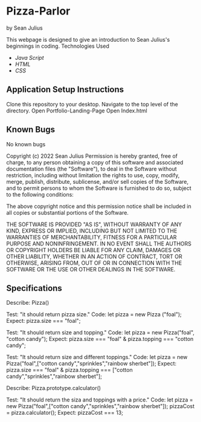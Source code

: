 # Pizza-Parlor

by Sean Julius

This webpage is designed to give an introduction to Sean Julius's beginnings in coding.
Technologies Used
* _Java Script_
* _HTML_
* _CSS_

## Application Setup Instructions

Clone this repository to your desktop.
Navigate to the top level of the directory.
Open Portfolio-Landing-Page
Open Index.html

## Known Bugs

No known bugs


Copyright (c) 2022 Sean Julius
Permission is hereby granted, free of charge, to any person obtaining a copy of this software and associated documentation files (the "Software"), to deal in the Software without restriction, including without limitation the rights to use, copy, modify, merge, publish, distribute, sublicense, and/or sell copies of the Software, and to permit persons to whom the Software is furnished to do so, subject to the following conditions:

The above copyright notice and this permission notice shall be included in all copies or substantial portions of the Software.

THE SOFTWARE IS PROVIDED "AS IS", WITHOUT WARRANTY OF ANY KIND, EXPRESS OR IMPLIED, INCLUDING BUT NOT LIMITED TO THE WARRANTIES OF MERCHANTABILITY, FITNESS FOR A PARTICULAR PURPOSE AND NONINFRINGEMENT. IN NO EVENT SHALL THE AUTHORS OR COPYRIGHT HOLDERS BE LIABLE FOR ANY CLAIM, DAMAGES OR OTHER LIABILITY, WHETHER IN AN ACTION OF CONTRACT, TORT OR OTHERWISE, ARISING FROM, OUT OF OR IN CONNECTION WITH THE SOFTWARE OR THE USE OR OTHER DEALINGS IN THE SOFTWARE.

## Specifications

Describe: Pizza()

Test: "it should return pizza size."
Code: let pizza = new Pizza ("foal");
Expect: pizza.size === "foal";

Test: "It should return size and topping."
Code: let pizza = new Pizza("foal", "cotton candy");
Expect: pizza.size === "foal" & pizza.topping === "cotton candy";

Test: "It should return size and different toppings."
Code: let pizza = new Pizza("foal",["cotton candy","sprinkles","rainbow sherbet"]);
Expect: pizza.size === "foal" & pizza.topping === ["cotton candy","sprinkles","rainbow sherbet"];

Describe: Pizza.prototype.calculator()

Test: "It should return the siza and toppings with a price."
Code: let pizza = new Pizza("foal",["cotton candy","sprinkles","rainbow sherbet"]); pizzaCost = pizza.calculator();
Expect: pizzaCost === 13;


